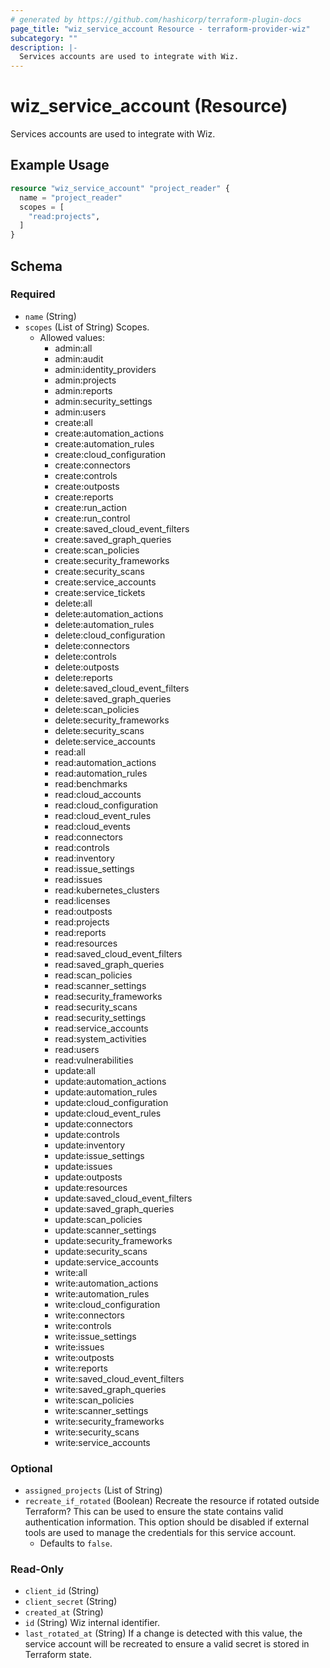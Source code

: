```yaml
---
# generated by https://github.com/hashicorp/terraform-plugin-docs
page_title: "wiz_service_account Resource - terraform-provider-wiz"
subcategory: ""
description: |-
  Services accounts are used to integrate with Wiz.
---
```


# wiz_service_account (Resource)

Services accounts are used to integrate with Wiz.

## Example Usage

```terraform
resource "wiz_service_account" "project_reader" {
  name = "project_reader"
  scopes = [
    "read:projects",
  ]
}
```

<!-- schema generated by tfplugindocs -->
## Schema

### Required

- `name` (String)
- `scopes` (List of String) Scopes.
    - Allowed values: 
        - admin:all
        - admin:audit
        - admin:identity_providers
        - admin:projects
        - admin:reports
        - admin:security_settings
        - admin:users
        - create:all
        - create:automation_actions
        - create:automation_rules
        - create:cloud_configuration
        - create:connectors
        - create:controls
        - create:outposts
        - create:reports
        - create:run_action
        - create:run_control
        - create:saved_cloud_event_filters
        - create:saved_graph_queries
        - create:scan_policies
        - create:security_frameworks
        - create:security_scans
        - create:service_accounts
        - create:service_tickets
        - delete:all
        - delete:automation_actions
        - delete:automation_rules
        - delete:cloud_configuration
        - delete:connectors
        - delete:controls
        - delete:outposts
        - delete:reports
        - delete:saved_cloud_event_filters
        - delete:saved_graph_queries
        - delete:scan_policies
        - delete:security_frameworks
        - delete:security_scans
        - delete:service_accounts
        - read:all
        - read:automation_actions
        - read:automation_rules
        - read:benchmarks
        - read:cloud_accounts
        - read:cloud_configuration
        - read:cloud_event_rules
        - read:cloud_events
        - read:connectors
        - read:controls
        - read:inventory
        - read:issue_settings
        - read:issues
        - read:kubernetes_clusters
        - read:licenses
        - read:outposts
        - read:projects
        - read:reports
        - read:resources
        - read:saved_cloud_event_filters
        - read:saved_graph_queries
        - read:scan_policies
        - read:scanner_settings
        - read:security_frameworks
        - read:security_scans
        - read:security_settings
        - read:service_accounts
        - read:system_activities
        - read:users
        - read:vulnerabilities
        - update:all
        - update:automation_actions
        - update:automation_rules
        - update:cloud_configuration
        - update:cloud_event_rules
        - update:connectors
        - update:controls
        - update:inventory
        - update:issue_settings
        - update:issues
        - update:outposts
        - update:resources
        - update:saved_cloud_event_filters
        - update:saved_graph_queries
        - update:scan_policies
        - update:scanner_settings
        - update:security_frameworks
        - update:security_scans
        - update:service_accounts
        - write:all
        - write:automation_actions
        - write:automation_rules
        - write:cloud_configuration
        - write:connectors
        - write:controls
        - write:issue_settings
        - write:issues
        - write:outposts
        - write:reports
        - write:saved_cloud_event_filters
        - write:saved_graph_queries
        - write:scan_policies
        - write:scanner_settings
        - write:security_frameworks
        - write:security_scans
        - write:service_accounts

### Optional

- `assigned_projects` (List of String)
- `recreate_if_rotated` (Boolean) Recreate the resource if rotated outside Terraform? This can be used to ensure the state contains valid authentication information. This option should be disabled if external tools are used to manage the credentials for this service account.
    - Defaults to `false`.

### Read-Only

- `client_id` (String)
- `client_secret` (String)
- `created_at` (String)
- `id` (String) Wiz internal identifier.
- `last_rotated_at` (String) If a change is detected with this value, the service account will be recreated to ensure a valid secret is stored in Terraform state.


